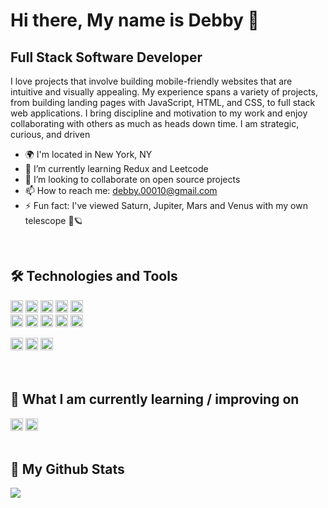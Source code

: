Hi there, My name is Debby 👋
================================

Full Stack Software Developer
------------------

I love projects that involve building mobile-friendly websites that are intuitive and visually appealing. My experience spans a variety of projects, from building landing pages with JavaScript, HTML, and CSS, to full stack web applications. I bring discipline and motivation to my work and enjoy collaborating with others as much as heads down time. I am strategic, curious, and driven

- 🌍  I'm located in New York, NY
- 🌱 I’m currently learning Redux and Leetcode
- 👯 I’m looking to collaborate on open source projects
- 📫 How to reach me: [debby.00010@gmail.com](mailto:debby.00010@gmail.com)
- ⚡ Fun fact: I've viewed Saturn, Jupiter, Mars and Venus with my own telescope 🔭🪐
<br>

## 🛠  Technologies and Tools
<img src="https://img.shields.io/badge/React-282C34?logo=react&logoColor=61DAFB" alt="React logo" title="React" height="20" font-family="Verdana,Geneva,DejaVu Sans,sans-serif"/> <img src="https://img.shields.io/badge/Next.js-282C34?logo=next.js&logoColor=FFFFFF" alt="Next.js logo" title="Next.js" height="20"/>
<img src="https://img.shields.io/badge/Node-282C34?logo=node.js&logoColor=339933" alt="Node.js logo" title="Node.js"  height="20"/>
<img src="https://img.shields.io/badge/Express-282C34?logo=express&logoColor=FFFFFF" alt="Express.js logo" title="Express.js" height="20" />
<img src="https://img.shields.io/badge/Firebase-282C34?logo=firebase&logoColor=FFCA28" alt="Firebase logo" title="Firebase" height="20"/>
<br>
<img src="https://img.shields.io/badge/JavaScript-282C34?logo=javascript&logoColor=F7DF1E" alt="JavaScript logo" title="JavaScript" height="20"/>
<img src="https://img.shields.io/badge/HTML5-282C34?logo=html5&logoColor=E34F26" alt="HTML5 logo" title="HTML5" height="20"/>
<img src="https://img.shields.io/badge/CSS3-282C34?logo=css3&logoColor=1572B6" alt="CSS3 logo" title="CSS3"  height="20"/>
<img src="https://img.shields.io/badge/Sass-282C34?logo=sass&logoColor=fa73c8" alt="Sass logo" title="Sass" height="20" />
<img src="https://img.shields.io/badge/Boostrap-282C34?logo=bootstrap&logoColor=7508c9" alt="bootstrap logo" title="bootstrap"  height="20"/>

<img src="https://img.shields.io/badge/VS%20Code-282C34?logo=visual-studio-code&logoColor=007ACC" alt="Visual Studio Code logo" title="Visual Studio Code" height="20" /> <img src="https://img.shields.io/badge/Github-282C34?logo=github&logoColor=FFFFFF" alt="Github logo" title="Github" height="20" /> <img src="https://img.shields.io/badge/Git-282C34?logo=git&logoColor=f7502f" alt="git logo" title="Git" height="20" />  
<br>
<br>

## 📖  What I am currently learning / improving on
<img src="https://img.shields.io/badge/Redux-282C34?logo=redux&logoColor=9e42f5" alt="Redux logo" title="Redux" height="20" /> <img src="https://img.shields.io/badge/Typescript-282C34?logo=typescript&logoColor=1572B6" alt="Typescript logo" title="Typescript" height="20" />
<br>
<br>

## 🤖  My Github Stats


<a href="http://www.github.com/Deb0006"><img src="https://github-readme-streak-stats.herokuapp.com/?user=Deb0006&stroke=ffffff&background=1c1917&ring=0891b2&fire=0891b2&currStreakNum=ffffff&currStreakLabel=0891b2&sideNums=ffffff&sideLabels=ffffff&dates=ffffff&hide_border=true" /></a>
